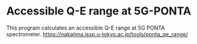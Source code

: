 # Accessible Q-E range at 5G-PONTA
This program calculates an accessible Q-E range at 5G PONTA spectrometer. 
https://nakajima.issp.u-tokyo.ac.jp/tools/ponta_qe_range/
